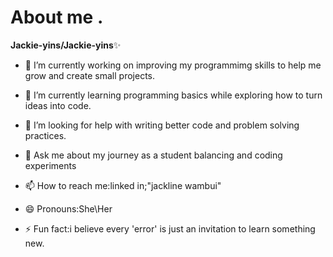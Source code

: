 # About me .


**Jackie-yins/Jackie-yins**✨ 

- 🔭 I’m currently working on improving my programmimg skills to help me grow and create small projects.
- 🌱 I’m currently learning programming basics while exploring how to turn ideas into code.

- 🤔 I’m looking for help with writing better code and problem solving practices.
- 💬 Ask me about my journey as a student balancing and coding experiments
- 📫 How to reach me:linked in;"jackline wambui"
- 😄 Pronouns:She\Her
- ⚡ Fun fact:i believe every 'error' is just an invitation to learn something new.

